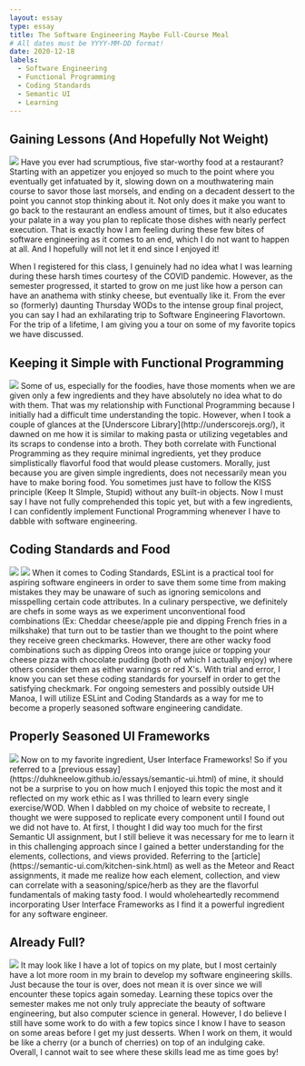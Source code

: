 ```yaml
---
layout: essay
type: essay
title: The Software Engineering Maybe Full-Course Meal
# All dates must be YYYY-MM-DD format!
date: 2020-12-18
labels:
  - Software Engineering
  - Functional Programming
  - Coding Standards
  - Semantic UI
  - Learning
---
```


## Gaining Lessons (And Hopefully Not Weight)
<img class="ui medium right floated image" src="../images/full.jpg">
Have you ever had scrumptious, five star-worthy food at a restaurant?  Starting with an appetizer you enjoyed so much to the point where you eventually get infatuated by it, slowing down on a mouthwatering main course to savor those last morsels, and ending on a decadent dessert to the point you cannot stop thinking about it.  Not only does it make you want to go back to the restaurant an endless amount of times, but it also educates your palate in a way you plan to replicate those dishes with nearly perfect execution.  That is exactly how I am feeling during these few bites of software engineering as it comes to an end, which I do not want to happen at all.  And I hopefully will not let it end since I enjoyed it!

When I registered for this class, I genuinely had no idea what I was learning during these harsh times courtesy of the COVID pandemic.  However, as the semester progressed, it started to grow on me just like how a person can have an anathema with stinky cheese, but eventually like it.  From the ever so (formerly) daunting Thursday WODs to the intense group final project, you can say I had an exhilarating trip to Software Engineering Flavortown.  For the trip of a lifetime, I am giving you a tour on some of my favorite topics we have discussed.

## Keeping it Simple with Functional Programming
<img class="ui small left floated image" src="../images/broth.jpg">
Some of us, especially for the foodies, have those moments when we are given only a few ingredients and they have absolutely no idea what to do with them.  That was my relationship with Functional Programming because I initially had a difficult time understanding the topic.  However, when I took a couple of glances at the [Underscore Library](http://underscorejs.org/), it dawned on me how it is similar to making pasta or utilizing vegetables and its scraps to condense into a broth.  They both correlate with Functional Programming as they require minimal ingredients, yet they produce simplistically flavorful food that would please customers.  Morally, just because you are given simple ingredients, does not necessarily mean you have to make boring food.  You sometimes just have to follow the KISS principle (Keep It SImple, Stupid) without any built-in objects.  Now I must say I have not fully comprehended this topic yet, but with a few ingredients, I can confidently implement Functional Programming whenever I have to dabble with software engineering.

## Coding Standards and Food
<img class="ui huge centered image" src="../images/fry.jpg">
<img class="ui small right floated image" src="../images/pizza.jpg">
When it comes to Coding Standards, ESLint is a practical tool for aspiring software engineers in order to save them some time from making mistakes they may be unaware of such as ignoring semicolons and misspelling certain code attributes.  In a culinary perspective, we definitely are chefs in some ways as we experiment unconventional food combinations (Ex: Cheddar cheese/apple pie and dipping French fries in a milkshake) that turn out to be tastier than we thought to the point where they receive green checkmarks.  However, there are other wacky food combinations such as dipping Oreos into orange juice or topping your cheese pizza with chocolate pudding (both of which I actually enjoy) where others consider them as either warnings or red X's.  With trial and error, I know you can set these coding standards for yourself in order to get the satisfying checkmark.  For ongoing semesters and possibly outside UH Manoa, I will utilize ESLint and Coding Standards as a way for me to become a properly seasoned software engineering candidate.

## Properly Seasoned UI Frameworks
<img class="ui huge centered image" src="../images/meat.jpg">
Now on to my favorite ingredient, User Interface Frameworks!  So if you referred to a [previous essay](https://duhkneelow.github.io/essays/semantic-ui.html) of mine, it should not be a surprise to you on how much I enjoyed this topic the most and it reflected on my work ethic as I was thrilled to learn every single exercise/WOD.  When I dabbled on my choice of website to recreate, I thought we were supposed to replicate every component until I found out we did not have to.  At first, I thought I did way too much for the first Semantic UI assignment, but I still believe it was necessary for me to learn it in this challenging approach since I gained a better understanding for the elements, collections, and views provided.  Referring to the [article](https://semantic-ui.com/kitchen-sink.html) as well as the Meteor and React assignments, it made me realize how each element, collection, and view can correlate with a seasoning/spice/herb as they are the flavorful fundamentals of making tasty food.  I would wholeheartedly recommend incorporating User Interface Frameworks as I find it a powerful ingredient for any software engineer.

## Already Full?
<img class="ui small left floated image" src="../images/cake.jpg">
It may look like I have a lot of topics on my plate, but I most certainly have a lot more room in my brain to develop my software engineering skills.  Just because the tour is over, does not mean it is over since we will encounter these topics again someday.  Learning these topics over the semester makes me not only truly appreciate the beauty of software engineering, but also computer science in general.  However, I do believe I still have some work to do with a few topics since I know I have to season on some areas before I get my just desserts.  When I work on them, it would be like a cherry (or a bunch of cherries) on top of an indulging cake.  Overall, I cannot wait to see where these skills lead me as time goes by!
<br>
